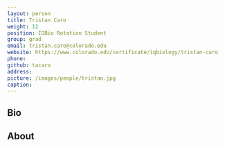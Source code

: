 ```yaml
---
layout: person
title: Tristan Caro
weight: 12
position: IQBio Rotation Student
group: grad
email: tristan.caro@colorado.edu
website: https://www.colorado.edu/certificate/iqbiology/tristan-caro
phone:
github: tacaro
address:
picture: /images/people/tristan.jpg
caption:
---
```


## Bio

## About
